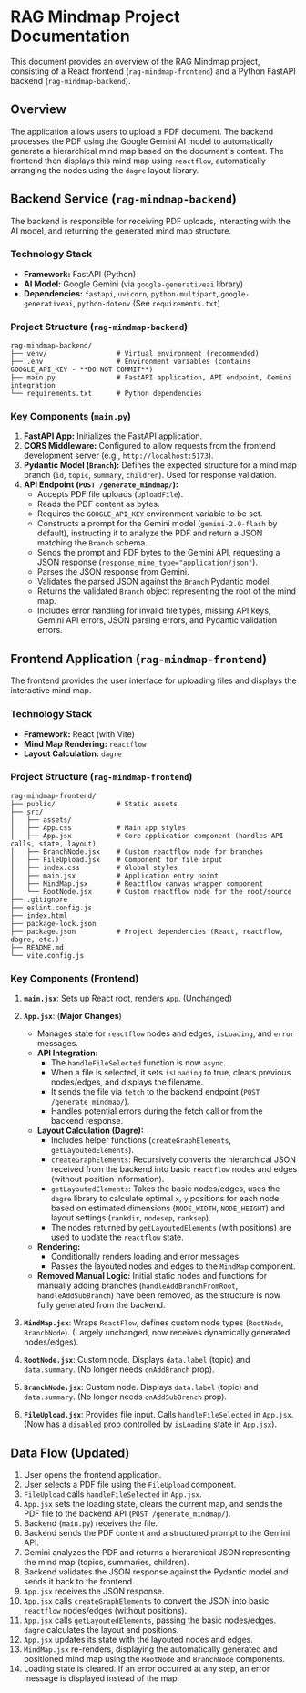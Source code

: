 # RAG Mindmap Project Documentation

This document provides an overview of the RAG Mindmap project, consisting of a React frontend (`rag-mindmap-frontend`) and a Python FastAPI backend (`rag-mindmap-backend`).

## Overview

The application allows users to upload a PDF document. The backend processes the PDF using the Google Gemini AI model to automatically generate a hierarchical mind map based on the document's content. The frontend then displays this mind map using `reactflow`, automatically arranging the nodes using the `dagre` layout library.

## Backend Service (`rag-mindmap-backend`)

The backend is responsible for receiving PDF uploads, interacting with the AI model, and returning the generated mind map structure.

### Technology Stack

*   **Framework:** FastAPI (Python)
*   **AI Model:** Google Gemini (via `google-generativeai` library)
*   **Dependencies:** `fastapi`, `uvicorn`, `python-multipart`, `google-generativeai`, `python-dotenv` (See `requirements.txt`)

### Project Structure (`rag-mindmap-backend`)

```
rag-mindmap-backend/
├── venv/                 # Virtual environment (recommended)
├── .env                  # Environment variables (contains GOOGLE_API_KEY - **DO NOT COMMIT**)
├── main.py               # FastAPI application, API endpoint, Gemini integration
└── requirements.txt      # Python dependencies
```

### Key Components (`main.py`)

1.  **FastAPI App:** Initializes the FastAPI application.
2.  **CORS Middleware:** Configured to allow requests from the frontend development server (e.g., `http://localhost:5173`).
3.  **Pydantic Model (`Branch`):** Defines the expected structure for a mind map branch (`id`, `topic`, `summary`, `children`). Used for response validation.
4.  **API Endpoint (`POST /generate_mindmap/`):**
    *   Accepts PDF file uploads (`UploadFile`).
    *   Reads the PDF content as bytes.
    *   Requires the `GOOGLE_API_KEY` environment variable to be set.
    *   Constructs a prompt for the Gemini model (`gemini-2.0-flash` by default), instructing it to analyze the PDF and return a JSON matching the `Branch` schema.
    *   Sends the prompt and PDF bytes to the Gemini API, requesting a JSON response (`response_mime_type="application/json"`).
    *   Parses the JSON response from Gemini.
    *   Validates the parsed JSON against the `Branch` Pydantic model.
    *   Returns the validated `Branch` object representing the root of the mind map.
    *   Includes error handling for invalid file types, missing API keys, Gemini API errors, JSON parsing errors, and Pydantic validation errors.

## Frontend Application (`rag-mindmap-frontend`)

The frontend provides the user interface for uploading files and displays the interactive mind map.

### Technology Stack

*   **Framework:** React (with Vite)
*   **Mind Map Rendering:** `reactflow`
*   **Layout Calculation:** `dagre`

### Project Structure (`rag-mindmap-frontend`)

```
rag-mindmap-frontend/
├── public/               # Static assets
├── src/
│   ├── assets/
│   ├── App.css           # Main app styles
│   ├── App.jsx           # Core application component (handles API calls, state, layout)
│   ├── BranchNode.jsx    # Custom reactflow node for branches
│   ├── FileUpload.jsx    # Component for file input
│   ├── index.css         # Global styles
│   ├── main.jsx          # Application entry point
│   ├── MindMap.jsx       # Reactflow canvas wrapper component
│   └── RootNode.jsx      # Custom reactflow node for the root/source
├── .gitignore
├── eslint.config.js
├── index.html
├── package-lock.json
├── package.json          # Project dependencies (React, reactflow, dagre, etc.)
├── README.md
└── vite.config.js
```

### Key Components (Frontend)

1.  **`main.jsx`**: Sets up React root, renders `App`. (Unchanged)

2.  **`App.jsx`**: (**Major Changes**)
    *   Manages state for `reactflow` nodes and edges, `isLoading`, and `error` messages.
    *   **API Integration:**
        *   The `handleFileSelected` function is now `async`.
        *   When a file is selected, it sets `isLoading` to true, clears previous nodes/edges, and displays the filename.
        *   It sends the file via `fetch` to the backend endpoint (`POST /generate_mindmap/`).
        *   Handles potential errors during the fetch call or from the backend response.
    *   **Layout Calculation (Dagre):**
        *   Includes helper functions (`createGraphElements`, `getLayoutedElements`).
        *   `createGraphElements`: Recursively converts the hierarchical JSON received from the backend into basic `reactflow` nodes and edges (without position information).
        *   `getLayoutedElements`: Takes the basic nodes/edges, uses the `dagre` library to calculate optimal `x`, `y` positions for each node based on estimated dimensions (`NODE_WIDTH`, `NODE_HEIGHT`) and layout settings (`rankdir`, `nodesep`, `ranksep`).
        *   The nodes returned by `getLayoutedElements` (with positions) are used to update the `reactflow` state.
    *   **Rendering:**
        *   Conditionally renders loading and error messages.
        *   Passes the layouted nodes and edges to the `MindMap` component.
    *   **Removed Manual Logic:** Initial static nodes and functions for manually adding branches (`handleAddBranchFromRoot`, `handleAddSubBranch`) have been removed, as the structure is now fully generated from the backend.

3.  **`MindMap.jsx`**: Wraps `ReactFlow`, defines custom node types (`RootNode`, `BranchNode`). (Largely unchanged, now receives dynamically generated nodes/edges).

4.  **`RootNode.jsx`**: Custom node. Displays `data.label` (topic) and `data.summary`. (No longer needs `onAddBranch` prop).

5.  **`BranchNode.jsx`**: Custom node. Displays `data.label` (topic) and `data.summary`. (No longer needs `onAddSubBranch` prop).

6.  **`FileUpload.jsx`**: Provides file input. Calls `handleFileSelected` in `App.jsx`. (Now has a `disabled` prop controlled by `isLoading` state in `App.jsx`).

## Data Flow (Updated)

1.  User opens the frontend application.
2.  User selects a PDF file using the `FileUpload` component.
3.  `FileUpload` calls `handleFileSelected` in `App.jsx`.
4.  `App.jsx` sets the loading state, clears the current map, and sends the PDF file to the backend API (`POST /generate_mindmap/`).
5.  Backend (`main.py`) receives the file.
6.  Backend sends the PDF content and a structured prompt to the Gemini API.
7.  Gemini analyzes the PDF and returns a hierarchical JSON representing the mind map (topics, summaries, children).
8.  Backend validates the JSON response against the Pydantic model and sends it back to the frontend.
9.  `App.jsx` receives the JSON response.
10. `App.jsx` calls `createGraphElements` to convert the JSON into basic `reactflow` nodes/edges (without positions).
11. `App.jsx` calls `getLayoutedElements`, passing the basic nodes/edges. `dagre` calculates the layout and positions.
12. `App.jsx` updates its state with the layouted nodes and edges.
13. `MindMap.jsx` re-renders, displaying the automatically generated and positioned mind map using the `RootNode` and `BranchNode` components.
14. Loading state is cleared. If an error occurred at any step, an error message is displayed instead of the map. 